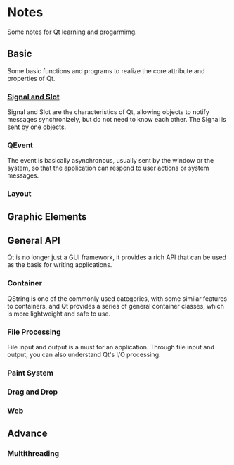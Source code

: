 # Notes
Some notes for Qt learning and progarmimg.

## Basic
Some basic functions and programs to realize the core attribute and properties of Qt.
### [Signal and Slot](https://github.com/KoKoLates/Qt-learning/blob/main/note/Signal_and_Slot.md)
Signal and Slot are the characteristics of Qt, allowing objects to notify messages synchronizely, but do not need to know each other. The Signal is sent by one objects.
### QEvent 
The event is basically asynchronous, usually sent by the window or the system, so that the application can respond to user actions or system messages.
### Layout

## Graphic Elements

## General API
Qt is no longer just a GUI framework, it provides a rich API that can be used as the basis for writing applications.
### Container
QString is one of the commonly used categories, with some similar features to containers, and Qt provides a series of general container classes, which is more lightweight and safe to use.
### File Processing 
File input and output is a must for an application. Through file input and output, you can also understand Qt's I/O processing.
### Paint System

### Drag and Drop

### Web

## Advance

### Multithreading
